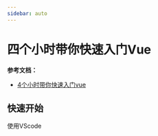 ```yaml
---
sidebar: auto
---
```

# 四个小时带你快速入门Vue



**参考文档：**

- [4个小时带你快速入门vue](https://www.bilibili.com/video/BV12J411m7MG?p=1)



## 快速开始

使用VScode

